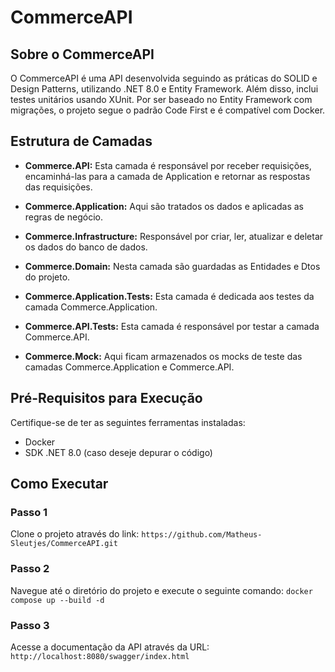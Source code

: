 # CommerceAPI

## Sobre o **CommerceAPI**

O CommerceAPI é uma API desenvolvida seguindo as práticas do SOLID e Design Patterns, utilizando .NET 8.0 e Entity Framework. Além disso, inclui testes unitários usando XUnit. Por ser baseado no Entity Framework com migrações, o projeto segue o padrão Code First e é compatível com Docker.

## Estrutura de Camadas

- **Commerce.API:** Esta camada é responsável por receber requisições, encaminhá-las para a camada de Application e retornar as respostas das requisições.

- **Commerce.Application:** Aqui são tratados os dados e aplicadas as regras de negócio.

- **Commerce.Infrastructure:** Responsável por criar, ler, atualizar e deletar os dados do banco de dados.

- **Commerce.Domain:** Nesta camada são guardadas as Entidades e Dtos do projeto.

- **Commerce.Application.Tests:** Esta camada é dedicada aos testes da camada Commerce.Application.

- **Commerce.API.Tests:** Esta camada é responsável por testar a camada Commerce.API.

- **Commerce.Mock:** Aqui ficam armazenados os mocks de teste das camadas Commerce.Application e Commerce.API.

## Pré-Requisitos para Execução

Certifique-se de ter as seguintes ferramentas instaladas:

- Docker
- SDK .NET 8.0 (caso deseje depurar o código)

## Como Executar

### Passo 1

Clone o projeto através do link: `https://github.com/Matheus-Sleutjes/CommerceAPI.git`

### Passo 2

Navegue até o diretório do projeto e execute o seguinte comando: `docker compose up --build -d`

### Passo 3

Acesse a documentação da API através da URL: `http://localhost:8080/swagger/index.html`